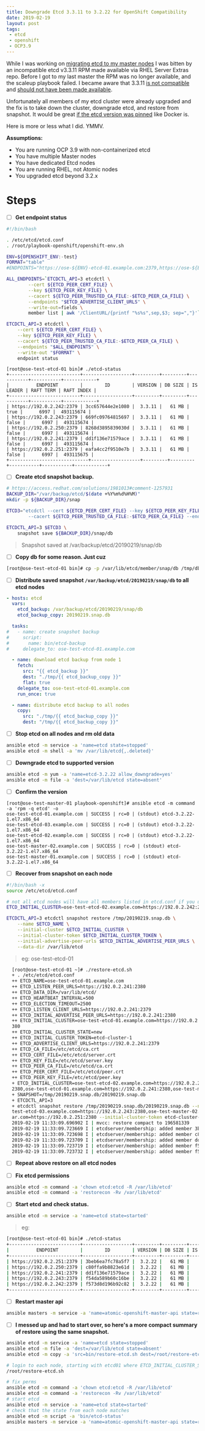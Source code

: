 ```yaml
---
title: Downgrade Etcd 3.3.11 to 3.2.22 for OpenShift Compatibility
date: 2019-02-19
layout: post
tags:
 - etcd
 - openshift
 - OCP3.9
---
```


While I was working on [migrating etcd to my master nodes](http://guifreelife.com/blog/2019/02/08/Migration-of-Etcd-to-Masters-for-OpenShift-3.9-Upgrade-to-3.10) I was bitten by an incompatible etcd v3.3.11 RPM made available via RHEL Server Extras repo. Before I got to my last master the RPM was no longer available, and the scaleup playbook failed. I became aware that 3.3.11 [is not compatible](https://access.redhat.com/articles/2176281) and [should not have been made available](https://access.redhat.com/solutions/3885101). 

Unfortunately all members of my etcd cluster were already upgraded and the fix is to take down the cluster, downgrade etcd, and restore from snapshot.  It would be great [if the etcd version was pinned](https://bugzilla.redhat.com/show_bug.cgi?id=1672518) like Docker is.

Here is more or less what I did. YMMV.

**Assumptions:**

- You are running OCP 3.9 with non-containerized etcd
- You have multiple Master nodes
- You have dedicated Etcd nodes
- You are running RHEL, not Atomic nodes
- You upgraded etcd beyond 3.2.x

# Steps

- [ ] **Get endpoint status**

```bash
#!/bin/bash

. /etc/etcd/etcd.conf
. /root/playbook-openshift/openshift-env.sh

ENV=${OPENSHIFT_ENV:-test}
FORMAT="table"
#ENDPOINTS="https://ose-${ENV}-etcd-01.example.com:2379,https://ose-${ENV}-etcd-02.example.com:2379,https://ose-${ENV}-etcd-03.example.com:2379"

ALL_ENDPOINTS=`ETCDCTL_API=3 etcdctl \
        --cert ${ETCD_PEER_CERT_FILE} \
        --key ${ETCD_PEER_KEY_FILE} \
        --cacert ${ETCD_PEER_TRUSTED_CA_FILE:-$ETCD_PEER_CA_FILE} \
        --endpoints "$ETCD_ADVERTISE_CLIENT_URLS" \
        --write-out=fields \
        member list | awk '/ClientURL/{printf "%s%s",sep,$3; sep=","}'`

ETCDCTL_API=3 etcdctl \
    --cert ${ETCD_PEER_CERT_FILE} \
    --key ${ETCD_PEER_KEY_FILE} \
    --cacert ${ETCD_PEER_TRUSTED_CA_FILE:-$ETCD_PEER_CA_FILE} \
    --endpoints "$ALL_ENDPOINTS" \
    --write-out "$FORMAT" \
    endpoint status
```

```plain
[root@ose-test-etcd-01 bin]# ./etcd-status
+--------------------------+------------------+---------+---------+-----------+-----------+------------+
|          ENDPOINT        |        ID        | VERSION | DB SIZE | IS LEADER | RAFT TERM | RAFT INDEX |
+--------------------------+------------------+---------+---------+-----------+-----------+------------+
| https://192.0.2.242:2379 | 3cc657644e2e1080 |  3.3.11 |   61 MB |      true |      6997 |  493115674 |
| https://192.0.2.243:2379 | 669fc09764815697 |  3.3.11 |   61 MB |     false |      6997 |  493115674 |
| https://192.0.2.250:2379 | 8268d3895839030d |  3.3.11 |   61 MB |     false |      6997 |  493115674 |
| https://192.0.2.241:2379 | dd1f136e71579ace |  3.3.11 |   61 MB |     false |      6997 |  493115674 |
| https://192.0.2.251:2379 | eafa4cc2f9510e7b |  3.3.11 |   61 MB |     false |      6997 |  493115675 |
+-----------------------------+------------------+---------+---------+-----------+-----------+------------+
```

- [ ] **Create etcd snapshot backup.**

```bash
# https://access.redhat.com/solutions/1981013#comment-1257931
BACKUP_DIR="/var/backup/etcd/$(date +%Y%m%d%H%M)"
mkdir -p ${BACKUP_DIR}/snap

ETCD3="etcdctl --cert ${ETCD_PEER_CERT_FILE} --key ${ETCD_PEER_KEY_FILE} \
        --cacert ${ETCD_PEER_TRUSTED_CA_FILE:-$ETCD_PEER_CA_FILE} --endpoints ${ETCD_ADVERTISE_CLIENT_URLS}"

ETCDCTL_API=3 $ETCD3 \
    snapshot save ${BACKUP_DIR}/snap/db
```

> Snapshot saved at /var/backup/etcd/20190219/snap/db

- [ ] **Copy db for some reason. Just cuz**

```bash
[root@ose-test-etcd-01 bin]# cp -p /var/lib/etcd/member/snap/db /tmp/db
```

- [ ] **Distribute saved snapshot `/var/backup/etcd/20190219/snap/db` to all etcd nodes**

```yaml
- hosts: etcd
  vars:
    etcd_backup: /var/backup/etcd/20190219/snap/db
    etcd_backup_copy: 20190219.snap.db

  tasks:
#   - name: create snapshot backup
#     script:
#       name: bin/etcd-backup
#     delegate_to: ose-test-etcd-01.example.com

  - name: download etcd backup from node 1
    fetch:
      src: "{{ etcd_backup }}"
      dest: "./tmp/{{ etcd_backup_copy }}"
      flat: true
    delegate_to: ose-test-etcd-01.example.com
    run_once: true

  - name: distribute etcd backup to all nodes
    copy:
      src: "./tmp/{{ etcd_backup_copy }}"
      dest: "/tmp/{{ etcd_backup_copy }}"
```

- [ ] **Stop etcd on all nodes and rm old data**

```bash
ansible etcd -m service -a 'name=etcd state=stopped'
ansible etcd -m shell -a 'mv /var/lib/etcd{,.deleted}'
```

- [ ] **Downgrade etcd to supported version**

```bash
ansible etcd -m yum -a 'name=etcd-3.2.22 allow_downgrade=yes'
ansible etcd -m file -a 'dest=/var/lib/etcd state=absent'
```

- [ ] **Confirm the version**

```plain
[root@ose-test-master-01 playbook-openshift]# ansible etcd -m command -a 'rpm -q etcd' -o
ose-test-etcd-01.example.com | SUCCESS | rc=0 | (stdout) etcd-3.2.22-1.el7.x86_64
ose-test-etcd-03.example.com | SUCCESS | rc=0 | (stdout) etcd-3.2.22-1.el7.x86_64
ose-test-etcd-02.example.com | SUCCESS | rc=0 | (stdout) etcd-3.2.22-1.el7.x86_64
ose-test-master-02.example.com | SUCCESS | rc=0 | (stdout) etcd-3.2.22-1.el7.x86_64
ose-test-master-01.example.com | SUCCESS | rc=0 | (stdout) etcd-3.2.22-1.el7.x86_64
```

- [ ] **Recover from snapshot on each node**

```bash
#!/bin/bash -x
source /etc/etcd/etcd.conf

# not all etcd nodes will have all members listed in etcd.conf if you used the scaleup playbook
ETCD_INITIAL_CLUSTER=ose-test-etcd-02.example.com=https://192.0.2.242:2380,ose-test-etcd-03.example.com=https://192.0.2.243:2380,ose-test-master-02.example.com=https://192.0.2.250:2380,ose-test-etcd-01.example.com=https://192.0.2.241:2380,ose-test-master-01.example.com=https://192.0.2.251:2380

ETCDCTL_API=3 etcdctl snapshot restore /tmp/20190219.snap.db \
    --name $ETCD_NAME \
    --initial-cluster $ETCD_INITIAL_CLUSTER \
    --initial-cluster-token $ETCD_INITIAL_CLUSTER_TOKEN \
    --initial-advertise-peer-urls $ETCD_INITIAL_ADVERTISE_PEER_URLS \
    --data-dir /var/lib/etcd
```

> eg: ose-test-etcd-01

```bash
  [root@ose-test-etcd-01 ~]# ./restore-etcd.sh
  + . /etc/etcd/etcd.conf
  ++ ETCD_NAME=ose-test-etcd-01.example.com
  ++ ETCD_LISTEN_PEER_URLS=https://192.0.2.241:2380
  ++ ETCD_DATA_DIR=/var/lib/etcd/
  ++ ETCD_HEARTBEAT_INTERVAL=500
  ++ ETCD_ELECTION_TIMEOUT=2500
  ++ ETCD_LISTEN_CLIENT_URLS=https://192.0.2.241:2379
  ++ ETCD_INITIAL_ADVERTISE_PEER_URLS=https://192.0.2.241:2380
  ++ ETCD_INITIAL_CLUSTER=ose-test-etcd-01.example.com=https://192.0.2.241:2380,ose-test-etcd-02.example.com=https://192.0.2.242:2380,ose-test-etcd-03.example.com=https://192.0.2.243:$
  380
  ++ ETCD_INITIAL_CLUSTER_STATE=new
  ++ ETCD_INITIAL_CLUSTER_TOKEN=etcd-cluster-1
  ++ ETCD_ADVERTISE_CLIENT_URLS=https://192.0.2.241:2379
  ++ ETCD_CA_FILE=/etc/etcd/ca.crt
  ++ ETCD_CERT_FILE=/etc/etcd/server.crt
  ++ ETCD_KEY_FILE=/etc/etcd/server.key
  ++ ETCD_PEER_CA_FILE=/etc/etcd/ca.crt
  ++ ETCD_PEER_CERT_FILE=/etc/etcd/peer.crt
  ++ ETCD_PEER_KEY_FILE=/etc/etcd/peer.key
  + ETCD_INITIAL_CLUSTER=ose-test-etcd-02.example.com=https://192.0.2.242:2380,ose-test-etcd-03.example.com=https://192.0.2.243:2380,ose-test-master-02.example.com=https://192.0.2.250$
  2380,ose-test-etcd-01.example.com=https://192.0.2.241:2380,ose-test-master-01.example.com=https://192.0.2.251:2380
  + SNAPSHOT=/tmp/20190219.snap.db/20190219.snap.db
  + ETCDCTL_API=3
  + etcdctl snapshot restore /tmp/20190219.snap.db/20190219.snap.db --name ose-test-etcd-01.example.com --initial-cluster ose-test-etcd-02.example.com=https://192.0.2.242:2380,ose-
  test-etcd-03.example.com=https://192.0.2.243:2380,ose-test-master-02.example.com=https://192.0.2.250:2380,ose-test-etcd-01.example.com=https://192.0.2.241:2380,ose-test-master-01.pix
  ar.com=https://192.0.2.251:2380 --initial-cluster-token etcd-cluster-1 --initial-advertise-peer-urls https://192.0.2.241:2380 --data-dir /var/lib/etcd
  2019-02-19 11:33:09.696902 I | mvcc: restore compact to 196581339
  2019-02-19 11:33:09.723669 I | etcdserver/membership: added member 3beb6ea7fc78a5f7 [https://192.0.2.251:2380] to cluster f09fa88ac65802b7
  2019-02-19 11:33:09.723698 I | etcdserver/membership: added member c80ffa9b8823e61d [https://192.0.2.250:2380] to cluster f09fa88ac65802b7
  2019-02-19 11:33:09.723709 I | etcdserver/membership: added member dd1f136e71579ace [https://192.0.2.241:2380] to cluster f09fa88ac65802b7
  2019-02-19 11:33:09.723719 I | etcdserver/membership: added member f54da589b60c16be [https://192.0.2.243:2380] to cluster f09fa88ac65802b7
  2019-02-19 11:33:09.723732 I | etcdserver/membership: added member f573d8d196b92c82 [https://192.0.2.242:2380] to cluster f09fa88ac65802b7
```

- [ ] **Repeat above restore on all etcd nodes**

- [ ] **Fix etcd permissions**

```bash
ansible etcd -m command -a 'chown etcd:etcd -R /var/lib/etcd'
ansible etcd -m command -a 'restorecon -Rv /var/lib/etcd'
```

- [ ] **Start etcd and check status.**

```bash
ansible etcd -m service -a 'name=etcd state=started'
```

> eg:

```bash
[root@ose-test-etcd-01 bin]# ./etcd-status
+--------------------------+------------------+---------+---------+-----------+-----------+------------+
|          ENDPOINT        |        ID        | VERSION | DB SIZE | IS LEADER | RAFT TERM | RAFT INDEX |
+--------------------------+------------------+---------+---------+-----------+-----------+------------+
| https://192.0.2.251:2379 | 3beb6ea7fc78a5f7 |  3.2.22 |   61 MB |     false |        15 |      11113 |
| https://192.0.2.250:2379 | c80ffa9b8823e61d |  3.2.22 |   61 MB |     false |        15 |      11113 |
| https://192.0.2.241:2379 | dd1f136e71579ace |  3.2.22 |   61 MB |      true |        15 |      11113 |
| https://192.0.2.243:2379 | f54da589b60c16be |  3.2.22 |   61 MB |     false |        15 |      11113 |
| https://192.0.2.242:2379 | f573d8d196b92c82 |  3.2.22 |   61 MB |     false |        15 |      11113 |
+--------------------------+------------------+---------+---------+-----------+-----------+------------+
```

- [ ] **Restart master api**

```bash
ansible masters -m service -a 'name=atomic-openshift-master-api state=restarted'
```

- [ ] **I messed up and had to start over, so here's a more compact summary of restore using the same snapshot.**

```bash
ansible etcd -m service -a 'name=etcd state=stopped'
ansible etcd -m file -a 'dest=/var/lib/etcd state=absent'
ansible etcd -m copy -a 'src=bin/restore-etcd.sh dest=/root/restore-etcd.sh mode=0755'

# login to each node, starting with etcd01 where ETCD_INITIAL_CLUSTER_STATE=new and run restore
/root/restore-etcd.sh

# fix perms
ansible etcd -m command -a 'chown etcd:etcd -R /var/lib/etcd'
ansible etcd -m command -a 'restorecon -Rv /var/lib/etcd'
# start etcd
ansible etcd -m service -a 'name=etcd state=started'
# check that the state from each node matches
ansible etcd -m script -a 'bin/etcd-status'
ansible masters -m service -a 'name=atomic-openshift-master-api state=restarted'
```

